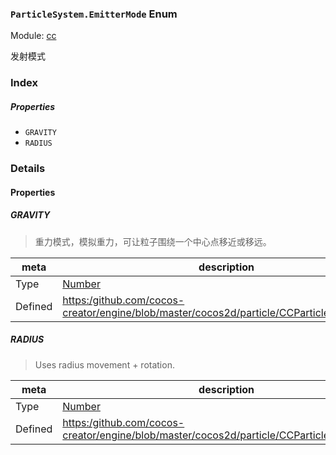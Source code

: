 ### `ParticleSystem.EmitterMode` Enum



Module: [cc](../modules/cc.md)




发射模式

### Index

##### Properties

  - `GRAVITY`
  - `RADIUS`

### Details

#### Properties


##### GRAVITY

> 重力模式，模拟重力，可让粒子围绕一个中心点移近或移远。

| meta | description |
|------|-------------|
| Type | <a href="https://developer.mozilla.org/en/JavaScript/Reference/Global_Objects/Number" class="crosslink external" target="_blank">Number</a> |
| Defined | [https:/github.com/cocos-creator/engine/blob/master/cocos2d/particle/CCParticleSystem.js:41](https:/github.com/cocos-creator/engine/blob/master/cocos2d/particle/CCParticleSystem.js#L41) |



##### RADIUS

> Uses radius movement + rotation.

| meta | description |
|------|-------------|
| Type | <a href="https://developer.mozilla.org/en/JavaScript/Reference/Global_Objects/Number" class="crosslink external" target="_blank">Number</a> |
| Defined | [https:/github.com/cocos-creator/engine/blob/master/cocos2d/particle/CCParticleSystem.js:47](https:/github.com/cocos-creator/engine/blob/master/cocos2d/particle/CCParticleSystem.js#L47) |


